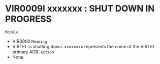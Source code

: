 # VIR0009I xxxxxxx : SHUT DOWN IN PROGRESS
`Module`
- 	VIR0000
`Meaning`
- VIRTEL is shutting down. xxxxxxxx represents the name of the VIRTEL primary ACB.
`Action`
- None.
